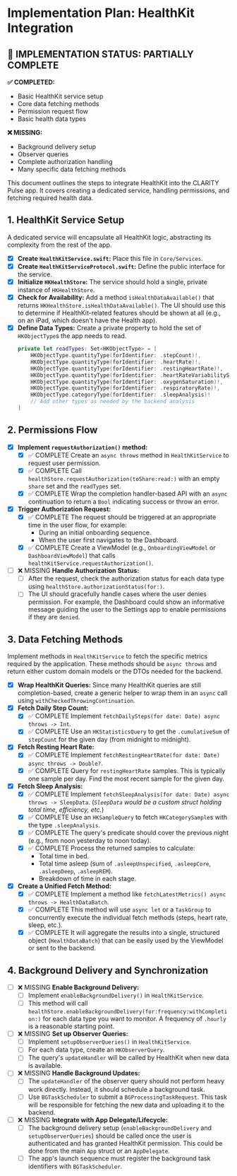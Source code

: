# Implementation Plan: HealthKit Integration

## 🔄 IMPLEMENTATION STATUS: PARTIALLY COMPLETE

**✅ COMPLETED:**
- Basic HealthKit service setup
- Core data fetching methods
- Permission request flow
- Basic health data types

**❌ MISSING:**
- Background delivery setup
- Observer queries
- Complete authorization handling
- Many specific data fetching methods

This document outlines the steps to integrate HealthKit into the CLARITY Pulse app. It covers creating a dedicated service, handling permissions, and fetching required health data.

## 1. HealthKit Service Setup

A dedicated service will encapsulate all HealthKit logic, abstracting its complexity from the rest of the app.

- [x] **Create `HealthKitService.swift`:** Place this file in `Core/Services`.
- [x] **Create `HealthKitServiceProtocol.swift`:** Define the public interface for the service.
- [x] **Initialize `HKHealthStore`:** The service should hold a single, private instance of `HKHealthStore`.
- [x] **Check for Availability:** Add a method `isHealthDataAvailable()` that returns `HKHealthStore.isHealthDataAvailable()`. The UI should use this to determine if HealthKit-related features should be shown at all (e.g., on an iPad, which doesn't have the Health app).
- [x] **Define Data Types:** Create a private property to hold the set of `HKObjectType`s the app needs to read.
    ```swift
    private let readTypes: Set<HKObjectType> = [
        HKObjectType.quantityType(forIdentifier: .stepCount)!,
        HKObjectType.quantityType(forIdentifier: .heartRate)!,
        HKObjectType.quantityType(forIdentifier: .restingHeartRate)!,
        HKObjectType.quantityType(forIdentifier: .heartRateVariabilitySDNN)!,
        HKObjectType.quantityType(forIdentifier: .oxygenSaturation)!,
        HKObjectType.quantityType(forIdentifier: .respiratoryRate)!,
        HKObjectType.categoryType(forIdentifier: .sleepAnalysis)!
        // Add other types as needed by the backend analysis
    ]
    ```

## 2. Permissions Flow

- [x] **Implement `requestAuthorization()` method:**
    - [x] ✅ COMPLETE Create an `async throws` method in `HealthKitService` to request user permission.
    - [x] ✅ COMPLETE Call `healthStore.requestAuthorization(toShare:read:)` with an empty `share` set and the `readTypes` set.
    - [x] ✅ COMPLETE Wrap the completion handler-based API with an `async` continuation to return a `Bool` indicating success or throw an error.
- [x] **Trigger Authorization Request:**
    - [x] ✅ COMPLETE The request should be triggered at an appropriate time in the user flow, for example:
        - During an initial onboarding sequence.
        - When the user first navigates to the Dashboard.
    - [x] ✅ COMPLETE Create a ViewModel (e.g., `OnboardingViewModel` or `DashboardViewModel`) that calls `healthKitService.requestAuthorization()`.
- [ ] ❌ MISSING **Handle Authorization Status:**
    - [ ] After the request, check the authorization status for each data type using `healthStore.authorizationStatus(for:)`.
    - [ ] The UI should gracefully handle cases where the user denies permission. For example, the Dashboard could show an informative message guiding the user to the Settings app to enable permissions if they are `denied`.

## 3. Data Fetching Methods

Implement methods in `HealthKitService` to fetch the specific metrics required by the application. These methods should be `async throws` and return either custom domain models or the DTOs needed for the backend.

- [x] **Wrap HealthKit Queries:** Since many HealthKit queries are still completion-based, create a generic helper to wrap them in an `async` call using `withCheckedThrowingContinuation`.
- [x] **Fetch Daily Step Count:**
    - [x] ✅ COMPLETE Implement `fetchDailySteps(for date: Date) async throws -> Int`.
    - [x] ✅ COMPLETE Use an `HKStatisticsQuery` to get the `.cumulativeSum` of `stepCount` for the given day (from midnight to midnight).
- [x] **Fetch Resting Heart Rate:**
    - [x] ✅ COMPLETE Implement `fetchRestingHeartRate(for date: Date) async throws -> Double?`.
    - [x] ✅ COMPLETE Query for `restingHeartRate` samples. This is typically one sample per day. Find the most recent sample for the given day.
- [x] **Fetch Sleep Analysis:**
    - [x] ✅ COMPLETE Implement `fetchSleepAnalysis(for date: Date) async throws -> SleepData`. (*`SleepData` would be a custom struct holding total time, efficiency, etc.*)
    - [x] ✅ COMPLETE Use an `HKSampleQuery` to fetch `HKCategorySample`s with the type `.sleepAnalysis`.
    - [x] ✅ COMPLETE The query's predicate should cover the previous night (e.g., from noon yesterday to noon today).
    - [x] ✅ COMPLETE Process the returned samples to calculate:
        - Total time in bed.
        - Total time asleep (sum of `.asleepUnspecified`, `.asleepCore`, `.asleepDeep`, `.asleepREM`).
        - Breakdown of time in each stage.
- [x] **Create a Unified Fetch Method:**
    - [x] ✅ COMPLETE Implement a method like `fetchLatestMetrics() async throws -> HealthDataBatch`.
    - [x] ✅ COMPLETE This method will use `async let` or a `TaskGroup` to concurrently execute the individual fetch methods (steps, heart rate, sleep, etc.).
    - [x] ✅ COMPLETE It will aggregate the results into a single, structured object (`HealthDataBatch`) that can be easily used by the ViewModel or sent to the backend.

## 4. Background Delivery and Synchronization

- [ ] ❌ MISSING **Enable Background Delivery:**
    - [ ] Implement `enableBackgroundDelivery()` in `HealthKitService`.
    - [ ] This method will call `healthStore.enableBackgroundDelivery(for:frequency:withCompletion:)` for each data type you want to monitor. A frequency of `.hourly` is a reasonable starting point.
- [ ] ❌ MISSING **Set up Observer Queries:**
    - [ ] Implement `setupObserverQueries()` in `HealthKitService`.
    - [ ] For each data type, create an `HKObserverQuery`.
    - [ ] The query's `updateHandler` will be called by HealthKit when new data is available.
- [ ] ❌ MISSING **Handle Background Updates:**
    - [ ] The `updateHandler` of the observer query should not perform heavy work directly. Instead, it should schedule a background task.
    - [ ] Use `BGTaskScheduler` to submit a `BGProcessingTaskRequest`. This task will be responsible for fetching the new data and uploading it to the backend.
- [ ] ❌ MISSING **Integrate with App Delegate/Lifecycle:**
    - [ ] The background delivery setup (`enableBackgroundDelivery` and `setupObserverQueries`) should be called once the user is authenticated and has granted HealthKit permission. This could be done from the main `App` struct or an `AppDelegate`.
    - [ ] The app's launch sequence must register the background task identifiers with `BGTaskScheduler`. 